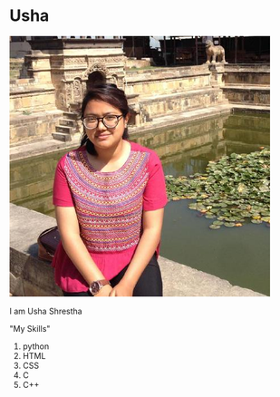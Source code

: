 Usha
====
![Image](https://github.com/u-shrestha/u-shrestha.github.io/blob/master/profile.jpg?raw=true)


I am Usha Shrestha 



"My Skills"

1. python
2. HTML
3. CSS
4. C
5. C++
